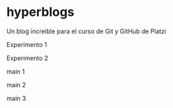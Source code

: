 # hyperblogs
Un blog increible para el curso de Git y GitHub de Platzi

Experimento 1

Experimento 2

main 1

main 2

main 3